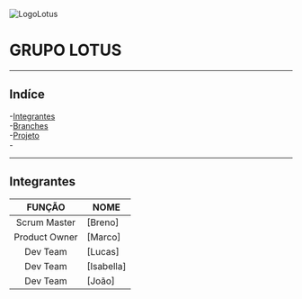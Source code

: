 ![LogoLotus](https://github.com/BrenoGramacho/PIM2024DOCS/assets/165579352/ade7424a-23d2-4c09-a780-6125ba12a537)

# GRUPO LOTUS

***

## Indíce

-[Integrantes]()  
-[Branches]()  
-[Projeto]()  
-[]()  

***

## Integrantes

FUNÇÃO  |  NOME
:---:  |   ---
Scrum Master  |  [Breno]  
Product Owner  |  [Marco]  
Dev Team  |  [Lucas]  
Dev Team  |  [Isabella]  
Dev Team  |  [João]  
